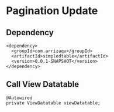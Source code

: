 # Pagination Update

## Dependency 
```
<dependency>
  <groupId>com.arrizaqu</groupId>
  <artifactId>simpledtable</artifactId>
  <version>0.0.1-SNAPSHOT</version>
</dependency>
```

## Call View Datatable
```
@Autowired
private ViewDatatable viewDatatable;
```
